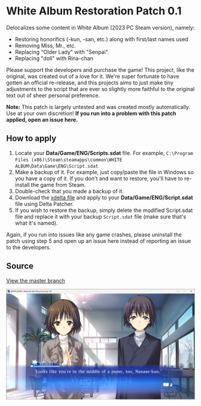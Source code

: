 # White Album Restoration Patch 0.1
Delocalizes some content in White Album (2023 PC Steam version), namely:

- Restoring honorifics (-kun, -san, etc.) along with first/last names used
- Removing Miss, Mr., etc.
- Replacing "Older Lady" with "Senpai"
- Replacing "doll" with Rina-chan

Please support the developers and purchase the game! This project, like the original, was created out of a love for it. We're super fortunate to have gotten an official re-release, and this projects aims to just make tiny adjustments to the script that are ever so slightly more faithful to the original text out of sheer personal preference.

**Note:** This patch is largely untested and was created mostly automatically. Use at your own discretion! **If you run into a problem with this patch applied, open an issue here.**

## How to apply
1) Locate your **Data/Game/ENG/Scripts.sdat** file. For example, `C:\Program Files (x86)\Steam\steamapps\common\WHITE ALBUM\Data\Game\ENG\Script.sdat`
2) Make a backup of it. For example, just copy/paste the file in Windows so you have a copy of it. If you don't and want to restore, you'll have to re-install the game from Steam.
3) Double-check that you made a backup of it.
4) Download the [xdelta file](wa_honorifics.xdelta) and apply to your **Data/Game/ENG/Script.sdat** file using Delta Patcher.
5) If you wish to restore the backup, simply delete the modified Script.sdat file and replace it with your backup `Script.sdat` file (make sure that's what it's named).

Again, if you run into issues like any game crashes, please uninstall the patch using step 5 and open up an issue here instead of reporting an issue to the developers.

## Source
[View the master branch](https://github.com/JuicyStandoffishMan/WhiteAlbumRestorationPatch/tree/master)

![wa](wa.png)
